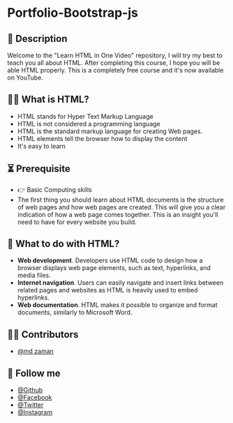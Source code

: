 # Portfolio-Bootstrap-js

## 📝 Description
Welcome to the "Learn HTML in One Video" repository, I will try my best to teach you all about HTML. After completing this course, I hope you will be able HTML properly. This is a completely free course and it's now available on YouTube.

 
 
## 🙋‍♀️  What is HTML?
- HTML stands for Hyper Text Markup Language
- HTML is not considered a programming language 
- HTML is the standard markup language for creating Web pages.
- HTML elements tell the browser how to display the content
- It's easy to learn


## ⏳ Prerequisite
- 👉 Basic Computing skills
- The first thing you should learn about HTML documents is the structure of web pages and how web pages are created. This will give you a clear indication of how a web page comes together. This is an insight you'll need to have for every website you build.



## 🎯 What to do with HTML?
 - **Web development**. Developers use HTML code to design how a browser displays web page elements, such as text, hyperlinks, and media files. 
 - **Internet navigation**. Users can easily navigate and insert links between related pages and websites as HTML is heavily used to embed hyperlinks. 
 - **Web documentation**. HTML makes it possible to organize and format documents, similarly to Microsoft Word.


## 🧑‍💻 Contributors
- [@md zaman](https://github.com/mdzaman23)



## 🥰 Follow me
- [@Github](https://github.com/mdzaman23) 
- [@Facebook](https://www.facebook.com/mdzaman21/) 
- [@Twitter](https://twitter.com/116Zaman/) 
- [@Instagram](https://www.instagram.com/freelancermdzamanbd/) 
